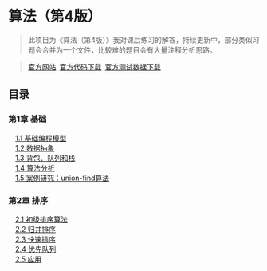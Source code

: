 算法（第4版）
==========

>此项目为《算法（第4版）》我对课后练习的解答，持续更新中，部分类似习题会合并为一个文件，比较难的题目会有大量注释分析思路。

>[官方网站](http://algs4.cs.princeton.edu/home/)&ensp;[官方代码下载](http://algs4.cs.princeton.edu/code/algs4.jar)&ensp;[官方测试数据下载](http://algs4.cs.princeton.edu/code/algs4-data.zip)

目录
----

### 第1章 基础
&emsp;[1.1 基础编程模型](https://github.com/whetherlove/algorithm_4th_edition_exercises/tree/master/src/chapter1_1)<br />
&emsp;[1.2 数据抽象](https://github.com/whetherlove/algorithm_4th_edition_exercises/tree/master/src/chapter1_2)<br />
&emsp;[1.3 背包、队列和栈](https://github.com/whetherlove/algorithm_4th_edition_exercises/tree/master/src/chapter1_3)<br />
&emsp;[1.4 算法分析](https://github.com/whetherlove/algorithm_4th_edition_exercises/tree/master/src/chapter1_4)<br />
&emsp;[1.5 案例研究：union-find算法](https://github.com/whetherlove/algorithm_4th_edition_exercises/tree/master/src/chapter1_5)<br />

### 第2章 排序
&emsp;[2.1 初级排序算法](https://github.com/whetherlove/algorithm_4th_edition_exercises/tree/master/src/chapter2_1)<br />
&emsp;[2.2 归并排序](https://github.com/whetherlove/algorithm_4th_edition_exercises/tree/master/src/chapter2_2)<br />
&emsp;[2.3 快速排序](https://github.com/whetherlove/algorithm_4th_edition_exercises/tree/master/src/chapter2_3)<br />
&emsp;[2.4 优先队列](https://github.com/whetherlove/algorithm_4th_edition_exercises/tree/master/src/chapter2_4)<br />
&emsp;[2.5 应用](https://github.com/whetherlove/algorithm_4th_edition_exercises/tree/master/src/chapter2_5)<br />
